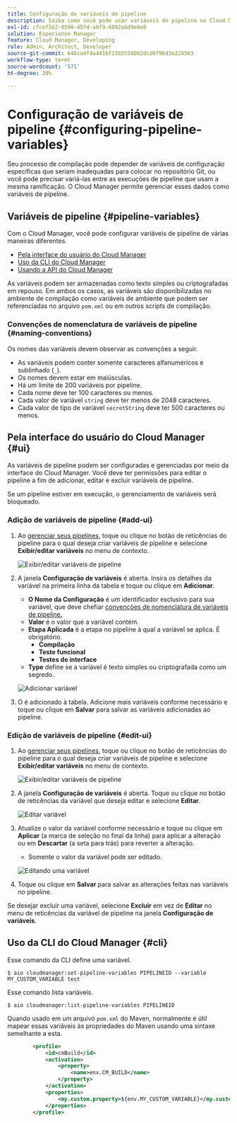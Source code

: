 ```yaml
---
title: Configuração de variáveis de pipeline
description: Saiba como você pode usar variáveis de pipeline no Cloud Manager para gerenciar variáveis de configuração específicas para a sua build.
exl-id: cfcef2e2-0590-457d-a0f9-6092a6d9e0e8
solution: Experience Manager
feature: Cloud Manager, Developing
role: Admin, Architect, Developer
source-git-commit: 646ca4f4a441bf1565558002dcd6f96d3e228563
workflow-type: tm+mt
source-wordcount: '571'
ht-degree: 20%

---
```


# Configuração de variáveis de pipeline {#configuring-pipeline-variables}

Seu processo de compilação pode depender de variáveis de configuração específicas que seriam inadequadas para colocar no repositório Git, ou você pode precisar variá-las entre as execuções de pipeline que usam a mesma ramificação. O Cloud Manager permite gerenciar esses dados como variáveis de pipeline.

## Variáveis de pipeline {#pipeline-variables}

Com o Cloud Manager, você pode configurar variáveis de pipeline de várias maneiras diferentes.

* [Pela interface do usuário do Cloud Manager](#ui)
* [Uso da CLI do Cloud Manager](#cli)
* [Usando a API do Cloud Manager](https://developer.adobe.com/experience-cloud/cloud-manager/reference/api/#tag/Variables/operation/getPipelineVariables)

As variáveis podem ser armazenadas como texto simples ou criptografadas em repouso. Em ambos os casos, as variáveis são disponibilizadas no ambiente de compilação como variáveis de ambiente que podem ser referenciadas no arquivo `pom.xml` ou em outros scripts de compilação.

### Convenções de nomenclatura de variáveis de pipeline {#naming-conventions}

Os nomes das variáveis devem observar as convenções a seguir.

* As variáveis podem conter somente caracteres alfanuméricos e sublinhado (`_`).
* Os nomes devem estar em maiúsculas.
* Há um limite de 200 variáveis por pipeline.
* Cada nome deve ter 100 caracteres ou menos.
* Cada valor de variável `string` deve ter menos de 2048 caracteres.
* Cada valor de tipo de variável `secretString` deve ter 500 caracteres ou menos.

## Pela interface do usuário do Cloud Manager {#ui}

As variáveis de pipeline podem ser configuradas e gerenciadas por meio da interface do Cloud Manager. Você deve ter permissões para editar o pipeline a fim de adicionar, editar e excluir variáveis de pipeline.

Se um pipeline estiver em execução, o gerenciamento de variáveis será bloqueado.

### Adição de variáveis de pipeline {#add-ui}

1. Ao [gerenciar seus pipelines](/help/implementing/cloud-manager/configuring-pipelines/managing-pipelines.md), toque ou clique no botão de reticências do pipeline para o qual deseja criar variáveis de pipeline e selecione **Exibir/editar variáveis** no menu de contexto.

   ![Exibir/editar variáveis de pipeline](/help/implementing/cloud-manager/assets/pipeline-variables-view-edit.png)

1. A janela **Configuração de variáveis** é aberta. Insira os detalhes da variável na primeira linha da tabela e toque ou clique em **Adicionar**.

   * **O Nome da Configuração** é um identificador exclusivo para sua variável, que deve chefiar [convenções de nomenclatura de variáveis de pipeline.](#naming-conventions)
   * **Valor** é o valor que a variável contém.
   * **Etapa Aplicada** é a etapa no pipeline à qual a variável se aplica. É obrigatório.
      * **Compilação**
      * **Teste funcional**
      * **Testes de interface**
   * **Type** define se a variável é texto simples ou criptografada como um segredo.

   ![Adicionar variável](/help/implementing/cloud-manager/assets/pipeline-variables-add-variable.png)

1. O é adicionado à tabela. Adicione mais variáveis conforme necessário e toque ou clique em **Salvar** para salvar as variáveis adicionadas ao pipeline.

### Edição de variáveis de pipeline {#edit-ui}

1. Ao [gerenciar seus pipelines](/help/implementing/cloud-manager/configuring-pipelines/managing-pipelines.md), toque ou clique no botão de reticências do pipeline para o qual deseja criar variáveis de pipeline e selecione **Exibir/editar variáveis** no menu de contexto.

   ![Exibir/editar variáveis de pipeline](/help/implementing/cloud-manager/assets/pipeline-variables-view-edit.png)

1. A janela **Configuração de variáveis** é aberta. Toque ou clique no botão de reticências da variável que deseja editar e selecione **Editar**.

   ![Editar variável](/help/implementing/cloud-manager/assets/pipeline-variables-edit.png)

1. Atualize o valor da variável conforme necessário e toque ou clique em **Aplicar** (a marca de seleção no final da linha) para aplicar a alteração ou em **Descartar** (a seta para trás) para reverter a alteração.

   * Somente o valor da variável pode ser editado.

   ![Editando uma variável](/help/implementing/cloud-manager/assets/pipeline-variables-edit-save.png)

1. Toque ou clique em **Salvar** para salvar as alterações feitas nas variáveis no pipeline.

Se desejar excluir uma variável, selecione **Excluir** em vez de **Editar** no menu de reticências da variável de pipeline na janela **Configuração de variáveis**.

## Uso da CLI do Cloud Manager {#cli}

Esse comando da CLI define uma variável.

```shell
$ aio cloudmanager:set-pipeline-variables PIPELINEID --variable MY_CUSTOM_VARIABLE test
```

Esse comando lista variáveis.

```shell
$ aio cloudmanager:list-pipeline-variables PIPELINEID
```

Quando usado em um arquivo `pom.xml` do Maven, normalmente é útil mapear essas variáveis às propriedades do Maven usando uma sintaxe semelhante a esta.

```xml
        <profile>
            <id>cmBuild</id>
            <activation>
                <property>
                    <name>env.CM_BUILD</name>
                </property>
            </activation>
            <properties>
                <my.custom.property>${env.MY_CUSTOM_VARIABLE}</my.custom.property> 
            </properties>
        </profile>
```
